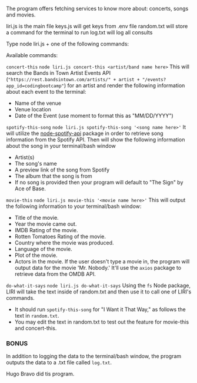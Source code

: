The program offers fetching services to know more about: concerts, songs and movies.

liri.js is the main file
keys.js will get keys from .env file
random.txt will store a command for the terminal to run
log.txt will log all consults

Type node liri.js + one of the following commands: 

Available commands:

`concert-this`
`node liri.js concert-this <artist/band name here>`
This will search the Bands in Town Artist Events API (`"https://rest.bandsintown.com/artists/" + artist + "/events?app_id=codingbootcamp"`) for an artist and render the following information about each event to the terminal:
- Name of the venue
- Venue location
- Date of the Event (use moment to format this as "MM/DD/YYYY")



`spotify-this-song`
`node liri.js spotify-this-song '<song name here>'`
It will utilize the [node-spotify-api](https://www.npmjs.com/package/node-spotify-api) package in order to retrieve song information from the Spotify API.
Then will show the following information about the song in your terminal/bash window
- Artist(s)
- The song's name
- A preview link of the song from Spotify
- The album that the song is from
- If no song is provided then your program will default to "The Sign" by Ace of Base.



`movie-this`
`node liri.js movie-this '<movie name here>'`
This will output the following information to your terminal/bash window:
- Title of the movie.
- Year the movie came out.
- IMDB Rating of the movie.
- Rotten Tomatoes Rating of the movie.
- Country where the movie was produced.
- Language of the movie.
- Plot of the movie.
- Actors in the movie.
If the user doesn't type a movie in, the program will output data for the movie 'Mr. Nobody.'
It'll use the `axios` package to retrieve data from the OMDB API.



`do-what-it-says`
`node liri.js do-what-it-says`
Using the `fs` Node package, LIRI will take the text inside of random.txt and then use it to call one of LIRI's commands.
- It should run `spotify-this-song` for "I Want it That Way," as follows the text in `random.txt`.
- You may edit the text in random.txt to test out the feature for movie-this and concert-this.



### BONUS
In addition to logging the data to the terminal/bash window, the program outputs the data to a .txt file called `log.txt`.


Hugo Bravo did tis program.